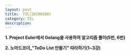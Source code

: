 ```yaml
---
layout: post
title:  TIL(20200106)
category: TIL 
description: 
---
```


<p><b>1. Project Euler에서 Golang을 사용하여 알고리즘 풀이(5번, 6번)</b><p>
<p><b>2. 노마드코더_"ToDo List 만들기" 따라하기(1~3강)</b><p>

